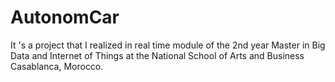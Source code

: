 # AutonomCar
It 's a project that I realized in real time module of the 2nd year Master in Big Data and Internet of Things at the National School of Arts and Business Casablanca, Morocco.
